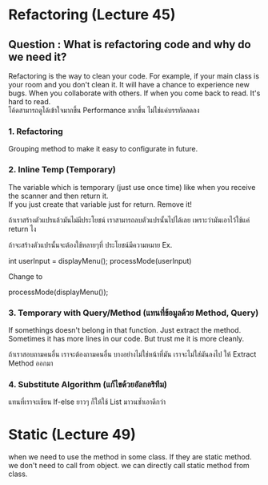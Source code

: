 # Refactoring (Lecture 45)

## Question : What is refactoring code and why do we need it?

Refactoring is the way to clean your code. For example, if your main class is your room and you don't clean it. It will have a chance to experience new bugs.
When you collaborate with others. If when you come back to read. It's hard to read. <br>
โค้ดสามารถดูได้เข้าใจมากขึ้น Performance มากขึ้น ไม่ใช่แค่บรรทัดลดลง

### 1. Refactoring
Grouping method to make it easy to configurate in future.

### 2. Inline Temp (Temporary)
The variable which is temporary (just use once time) like when you receive the scanner and then return it. <br>
If you just create that variable just for return. Remove it! <br>

ถ้าเราสร้างตัวแปรแล้วมันไม่มีประโยชน์ เราสามารถลบตัวแปรนั้นไปได้เลย เพราะว่ามันเอาไว้ใช้แค่ return ไง

ถ้าจะสร้างตัวแปรนั้นจะต้องใช้หลายๆที่ ประโยชน์มีความหมาย
Ex.

int userInput = displayMenu();
processMode(userInput)

Change to

processMode(displayMenu());

### 3. Temporary with Query/Method (แทนที่ข้อมูลด้วย Method, Query)

If somethings doesn't belong in that function. Just extract the method. Sometimes it has more lines in our code. But trust me it is more cleanly.

ถ้าเราสอบถามคนอื่น เราจะต้องถามคนอื่น บางอย่างไม่ใช่หน้าที่มัน เราจะไม่ใส่มันลงไป ให้ Extract Method ออกมา

### 4. Substitute Algorithm (แก้ไขด้วยอัลกอริทึม)

แทนที่เราจะเขียน If-else ยาวๆ ก็ให้ใช้ List มาวนซ้ำเอาดีกว่า

# Static (Lecture 49)

when we need to use the method in some class. If they are static method. we don't need to call from object. we can directly call static method from class.
